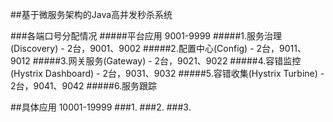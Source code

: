 ##基于微服务架构的Java高并发秒杀系统

###各端口号分配情况
#####平台应用 9001-9999
#####1.服务治理(Discovery) - 2台，9001、9002
#####2.配置中心(Config) - 2台，9011、9012
#####3.网关服务(Gateway) - 2台，9021、9022
#####4.容错监控(Hystrix Dashboard) - 2台，9031、9032
#####5.容错收集(Hystrix Turbine) - 2台，9041、9042
#####6.服务跟踪

##具体应用 10001-19999
###1.
###2.
###3.
